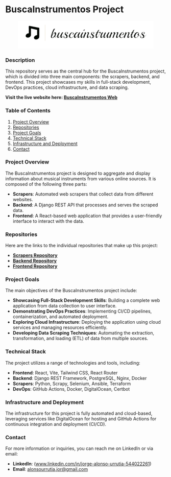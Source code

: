 # BuscaInstrumentos Project

<div align="center">
  <img src="https://github.com/jorgeiras/buscainstrumentos_central/blob/main/images/buscainstrumentoslogo.png" alt="buscainstrumentos Logo">
</div>

### Description
This repository serves as the central hub for the BuscaInstrumentos project, which is divided into three main components: the scrapers, backend, and frontend. This project showcases my skills in full-stack development, DevOps practices, cloud infrastructure, and data scraping.
  
**Visit the live website here: [BuscaInstrumentos Web](https://jorgeiras.github.io/buscainstrumentos_front)**

### Table of Contents
1. [Project Overview](#project-overview)
2. [Repositories](#repositories)
3. [Project Goals](#project-goals)
4. [Technical Stack](#technical-stack)
5. [Infrastructure and Deployment](#infrastructure-and-deployment)
6. [Contact](#contact)

### Project Overview
The BuscaInstrumentos project is designed to aggregate and display information about musical instruments from various online sources. It is composed of the following three parts:
- **Scrapers**: Automated web scrapers that collect data from different websites.
- **Backend**: A Django REST API that processes and serves the scraped data.
- **Frontend**: A React-based web application that provides a user-friendly interface to interact with the data.

### Repositories
Here are the links to the individual repositories that make up this project:
- **[Scrapers Repository](https://github.com/jorgeiras/buscainstrumentos_scrapers)**
- **[Backend Repository](https://github.com/jorgeiras/buscainstrumentos_back)**
- **[Frontend Repository](https://github.com/jorgeiras/buscainstrumentos_front)**

### Project Goals
The main objectives of the BuscaInstrumentos project include:
- **Showcasing Full-Stack Development Skills**: Building a complete web application from data collection to user interface.
- **Demonstrating DevOps Practices**: Implementing CI/CD pipelines, containerization, and automated deployment.
- **Exploring Cloud Infrastructure**: Deploying the application using cloud services and managing resources efficiently.
- **Developing Data Scraping Techniques**: Automating the extraction, transformation, and loading (ETL) of data from multiple sources.

### Technical Stack
The project utilizes a range of technologies and tools, including:
- **Frontend**: React, Vite, Tailwind CSS, React Router
- **Backend**: Django REST Framework, PostgreSQL, Nginx, Docker
- **Scrapers**: Python, Scrapy, Selenium, Ansible, Terraform
- **DevOps**: GitHub Actions, Docker, DigitalOcean, Certbot

### Infrastructure and Deployment
The infrastructure for this project is fully automated and cloud-based, leveraging services like DigitalOcean for hosting and GitHub Actions for continuous integration and deployment (CI/CD). 

  
### Contact
For more information or inquiries, you can reach me on LinkedIn or via email:
- **LinkedIn**: (www.linkedin.com/in/jorge-alonso-urrutia-544022261)
- **Email**: [alonsourrutia.jor@gmail.com](mailto:alonsourrutia.jor@gmail.com)

